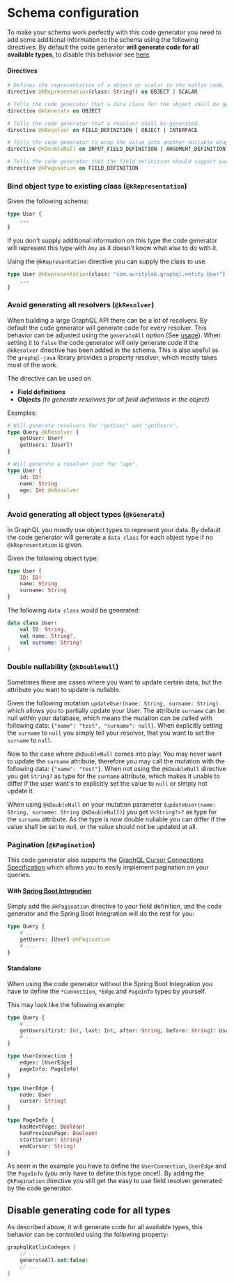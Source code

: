 # Schema configuration
To make your schema work perfectly with this code generator you need to add some additional information to the schema using the following directives.
By default the code generator **will generate code for all available types**, to disable this behavior see [here](#disable-generating-code-for-all-types).

#### Directives
```graphql
# Defines the representation of a object or scalar in the kotlin code.
directive @kRepresentation(class: String!) on OBJECT | SCALAR

# Tells the code generator that a data class for the object shall be generated.
directive @kGenerate on OBJECT

# Tells the code generator that a resolver shall be generated.
directive @kResolver on FIELD_DEFINITION | OBJECT | INTERFACE   

# Tells the code generator to wrap the value into another nullable wrapper.
directive @kDoubleNull on INPUT_FIELD_DEFINITION | ARGUMENT_DEFINITION

# Tells the code generator that the field definition should support pagination.
directive @kPagination on FIELD_DEFINITION                                                     
```

### Bind object type to existing class (`@kRepresentation`)
Given the following schema:
```graphql
type User {
    ...
}
```
If you don't supply additional information on this type the code generator will represent this type with `Any` as it doesn't know what else to do with it.

Using the `@kRepresentation` directive you can supply the class to use.
```graphql
type User @kRepresentation(class: "com.auritylab.graphql.entity.User") {
    ...
}
```

### Avoid generating all resolvers (`@kResolver`)
When building a large GraphQL API there can be a lot of resolvers. By default the code generator will generate code for every resolver.
This behavior can be adjusted using the `generateAll` option (See [usage](#usage)). When setting it to `false` the code generator will only generate code if the `@kResolver` directive has been added in the schema.
This is also useful as the `graphql-java` library provides a property resolver, which mostly takes most of the work.

The directive can be used on
- **Field definitions**
- **Objects** *(to generate resolvers for all field definitions in the object)*

Examples:
```graphql
# Will generate resolvers for "getUser" and "getUsers".
type Query @kResolver {
    getUser: User!
    getUsers: [User]!
}

# Will generate a resolver just for "age".
type User {
    id: ID!
    name: String
    age: Int @kResolver
}
```

### Avoid generating all object types (`@kGenerate`)
In GraphQL you mostly use object types to represent your data. By default the code generator will generate a `data class` for each object type if no `@kRepresentation` is given.

Given the following object type:
```graphql
type User {
    ID: ID!
    name: String
    surname: String
}
```

The following `data class` would be generated:
```kotlin
data class User(
    val ID: String,
    val name: String?,
    val surname: String?
)
```

### Double nullability (`@kDoubleNull`)
Sometimes there are cases where you want to update certain data, but the attribute you want to update is nullable.

Given the following mutation `updateUser(name: String, surname: String)` which allows you to partially update your User.
The attribute `surname` can be null within your database, which means the mutation can be called with following data: 
`{"name": "test", "surname": null}`. 
When explicitly setting the `surname` to `null` you simply tell your resolver, that you want to set the `surname` to `null`.

Now to the case where `@kDoubleNull` comes into play: You may never want to update the `surname` attribute, therefore you may 
call the mutation with the following data: `{"name": "test"}`. When not using the `@kDoubleNull` directive you get `String?`
as type for the `surname` attribute, which makes it unable to differ if the user want's to explicitly set the value to `null` or simply not update it. 

When using `@kDoubleNull` on your mutation parameter (`updateUser(name: String, surname: String @kDoubleNull)`) you get `V<String?>?` as type for the `surname` attribute.
As the type is now double nullable you can differ if the value shall be set to null, or the value should not be updated at all.
 
 
### Pagination (`@kPagination`)
This code generator also supports the [GraphQL Cursor Connections Specification](https://facebook.github.io/relay/graphql/connections.htm) which allows you to easily implement pagination on your queries.

#### With [Spring Boot Integration](/docs/spring-boot-integration/getting-started.md)
Simply add the `@kPagination` directive to your field definition, and the code generator and the Spring Boot Integration will do the rest for you:
```graphql
type Query {
    # ...
    getUsers: [User] @kPagination
    # ...
}
```

#### Standalone
When using the code generator without the Spring Boot Integration you have to define the `*Connection`, `*Edge` and `PageInfo` types by yourself.

This may look like the following example:
```graphql
type Query {
    # ...
    getUsers(first: Int, last: Int, after: String, before: String): UserConnection @kPagination
    # ...
}

type UserConnection {
    edges: [UserEdge]
    pageInfo: PageInfo!
}

type UserEdge {
    node: User
    cursor: String!
}

type PageInfo {
    hasNextPage: Boolean!
    hasPreviousPage: Boolean!
    startCursor: String!
    endCursor: String!
}
```

As seen in the example you have to define the `UserConnection`, `UserEdge` and the `PageInfo` (you only have to define this type once!).
By adding the `@kPagination` directive you still get the easy to use field resolver generated by the code generator.


## Disable generating code for all types
As described above, it will generate code for all available types, this behavior can be controlled using the following property:
```kotlin
graphqlKotlinCodegen {
    // ...
    generateAll.set(false)
    // ...
}
```
